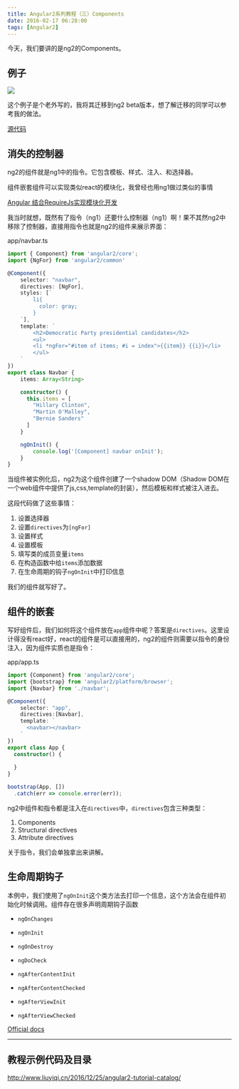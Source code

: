 ```yaml
---
title: Angular2系列教程（三）Components
date: 2016-02-17 06:28:00
tags: [Angular2]
---
```


今天，我们要讲的是ng2的Components。

<!--more-->

## 例子

![](https://ws4.sinaimg.cn/large/83900b4egw1f9xp4nip4hj20d703gt96.jpg)

这个例子是个老外写的，我将其迁移到ng2 beta版本，想了解迁移的同学可以参考我的做法。

[源代码](https://github.com/lewis617/angular2-tutorial/tree/gh-pages/componnets)

## 消失的控制器

ng2的组件就是ng1中的指令。它包含模板、样式、注入、和选择器。

组件嵌套组件可以实现类似react的模块化，我曾经也用ng1做过类似的事情

[Angular 结合RequireJs实现模块化开发](https://lewis617.github.io/2015/10/01/ng-requirejs-module/)

我当时就想，既然有了指令（ng1）还要什么控制器（ng1）啊！果不其然ng2中移除了控制器，直接用指令也就是ng2的组件来展示界面：

app/navbar.ts

```ts
import { Component} from 'angular2/core';
import {NgFor} from 'angular2/common'

@Component({
    selector: "navbar",
    directives: [NgFor],
    styles: [`
        li{
          color: gray;
        }
    `],
    template: `
        <h2>Democratic Party presidential candidates</h2>
        <ul>
        <li *ngFor="#item of items; #i = index">{{item}} {{i}}</li>
        </ul>
    `
})
export class Navbar {
    items: Array<String>

    constructor() {
      this.items = [
        "Hillary Clinton",
        "Martin O'Malley",
        "Bernie Sanders"
      ]
    }

    ngOnInit() {
        console.log('[Component] navbar onInit');
    }
}
```

当组件被实例化后，ng2为这个组件创建了一个shadow DOM（Shadow DOM在一个web组件中提供了js,css,template的封装），然后模板和样式被注入进去。

这段代码做了这些事情：

  1. 设置选择器
  2. 设置`directives`为`[ngFor]`
  3. 设置样式
  4. 设置模板
  5. 填写类的成员变量`items`
  6. 在构造函数中给`items`添加数据
  7. 在生命周期的钩子`ngOnInit`中打印信息

我们的组件就写好了。

## 组件的嵌套

写好组件后，我们如何将这个组件放在`app`组件中呢？答案是`directives`。这里设计得没有react好，react的组件是可以直接用的，ng2的组件则需要以指令的身份注入，因为组件实质也是指令：

app/app.ts

```ts
import {Component} from 'angular2/core';
import {bootstrap} from 'angular2/platform/browser';
import {Navbar} from './navbar';

@Component({
    selector: "app",
    directives:[Navbar],
    template: `
      <navbar></navbar>
    `
})
export class App {
  constructor() {
   
  }
}

bootstrap(App, [])
  .catch(err => console.error(err));
```    
                    
ng2中组件和指令都是注入在`directives`中，`directives`包含三种类型：

  1. Components
  2. Structural directives
  3. Attribute directives


关于指令，我们会单独拿出来讲解。

## 生命周期钩子

本例中，我们使用了`ngOnInit`这个类方法去打印一个信息，这个方法会在组件初始化时候调用。组件存在很多声明周期钩子函数

  * `ngOnChanges`   

  * `ngOnInit`   

  * `ngOnDestroy`   

  * `ngDoCheck`
  * `ngAfterContentInit`
  * `ngAfterContentChecked`
  * `ngAfterViewInit`
  * `ngAfterViewChecked`

[Official docs](https://angular.io/docs/ts/latest/api/lifecycle_hooks/OnChanges-interface.html)

* * *

## 教程示例代码及目录

<http://www.liuyiqi.cn/2016/12/25/angular2-tutorial-catalog/>

